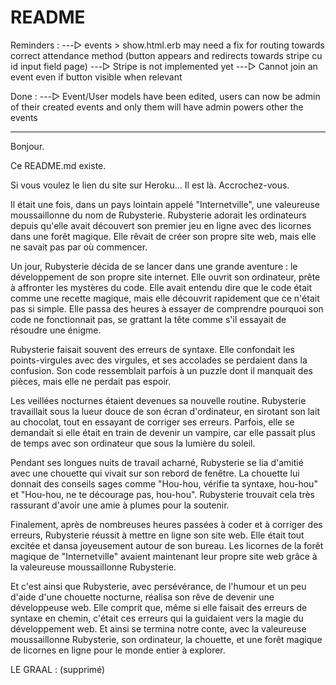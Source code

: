 # README

Reminders :
---▷ events > show.html.erb may need a fix for routing towards correct attendance method (button appears and redirects towards stripe cu id input field page)
---▷ Stripe is not implemented yet 
---▷ Cannot join an event even if button visible when relevant

Done : 
---▷ Event/User models have been edited, users can now be admin of their created events and only them will have admin powers other the events


_______________________________________

Bonjour.

Ce README.md existe.

Si vous voulez le lien du site sur Heroku... Il est là. Accrochez-vous.

Il était une fois, dans un pays lointain appelé "Internetville", une valeureuse moussaillonne du nom de Rubysterie. Rubysterie adorait les ordinateurs depuis qu'elle avait découvert son premier jeu en ligne avec des licornes dans une forêt magique. Elle rêvait de créer son propre site web, mais elle ne savait pas par où commencer.

Un jour, Rubysterie décida de se lancer dans une grande aventure : le développement de son propre site internet. Elle ouvrit son ordinateur, prête à affronter les mystères du code. Elle avait entendu dire que le code était comme une recette magique, mais elle découvrit rapidement que ce n'était pas si simple. Elle passa des heures à essayer de comprendre pourquoi son code ne fonctionnait pas, se grattant la tête comme s'il essayait de résoudre une énigme.

Rubysterie faisait souvent des erreurs de syntaxe. Elle confondait les points-virgules avec des virgules, et ses accolades se perdaient dans la confusion. Son code ressemblait parfois à un puzzle dont il manquait des pièces, mais elle ne perdait pas espoir.

Les veillées nocturnes étaient devenues sa nouvelle routine. Rubysterie travaillait sous la lueur douce de son écran d'ordinateur, en sirotant son lait au chocolat, tout en essayant de corriger ses erreurs. Parfois, elle se demandait si elle était en train de devenir un vampire, car elle passait plus de temps avec son ordinateur que sous la lumière du soleil.

Pendant ses longues nuits de travail acharné, Rubysterie se lia d'amitié avec une chouette qui vivait sur son rebord de fenêtre. La chouette lui donnait des conseils sages comme "Hou-hou, vérifie ta syntaxe, hou-hou" et "Hou-hou, ne te décourage pas, hou-hou". Rubysterie trouvait cela très rassurant d'avoir une amie à plumes pour la soutenir.

Finalement, après de nombreuses heures passées à coder et à corriger des erreurs, Rubysterie réussit à mettre en ligne son site web. Elle était tout excitée et dansa joyeusement autour de son bureau. Les licornes de la forêt magique de "Internetville" avaient maintenant leur propre site web grâce à la valeureuse moussaillonne Rubysterie.

Et c'est ainsi que Rubysterie, avec persévérance, de l'humour et un peu d'aide d'une chouette nocturne, réalisa son rêve de devenir une développeuse web. Elle comprit que, même si elle faisait des erreurs de syntaxe en chemin, c'était ces erreurs qui la guidaient vers la magie du développement web. Et ainsi se termina notre conte, avec la valeureuse moussaillonne Rubysterie, son ordinateur, la chouette, et une forêt magique de licornes en ligne pour le monde entier à explorer.

LE GRAAL : (supprimé)